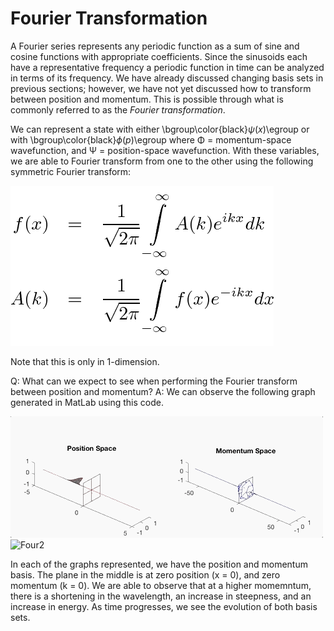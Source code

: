 # Fourier Transformation

A Fourier series represents any periodic function as a sum of sine and cosine functions with appropriate coefficients. 
Since the sinusoids each have a representative frequency a periodic function in time can be analyzed in terms of its frequency. 
We have already discussed changing basis sets in previous sections; however, we have not yet discussed how to transform between position and 
momentum. This is possible through what is commonly referred to as the *Fourier transformation*.

We can represent a state with either \bgroup\color{black}$\psi(x)$\egroup or with \bgroup\color{black}$\phi(p)$\egroup where 
Φ = momentum-space wavefunction, and Ψ = position-space wavefunction. 
With these variables, we are able to Fourier transform from one to the other using the following symmetric Fourier transform:

![Fourier](/fourier.png) 

Note that this is only in 1-dimension. 

Q: What can we expect to see when performing the Fourier transform between position and momentum?
A: We can observe the following graph generated in MatLab using this code.

![Four1](/four1.gif) 
![Four2](/four2.gif)

In each of the graphs represented, we have the position and momentum basis. The plane in the middle is at zero position (x = 0), and
zero momentum (k = 0). We are able to observe that at a higher momemntum, there is a shortening in the wavelength, 
an increase in steepness, and an increase in energy. As time progresses, we see the evolution of both basis sets.



